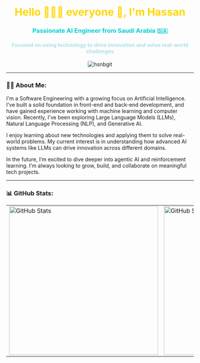 <h1 align="center" style="color: #FFD700;">Hello 🙋🏾‍♂️ everyone 👋, I'm Hassan</h1>
<h3 align="center" style="color: #00CED1;">Passionate AI Engineer from Saudi Arabia 🇸🇦</h3>
<h4 align="center" style="color: #B0E0E6;">Focused on using technology to drive innovation and solve real-world challenges</h4>

<p align="center">
  <img src="https://komarev.com/ghpvc/?username=hsnbgit&label=Profile%20views&color=0e75b6&style=flat" alt="hsnbgit" />
</p>

---

### 👨‍💻 About Me:

I'm a Software Engineering with a growing focus on Artificial Intelligence. I’ve built a solid foundation in front-end and back-end development, and have gained experience working with machine learning and computer vision. Recently, I’ve been exploring Large Language Models (LLMs), Natural Language Processing (NLP), and Generative AI.

I enjoy learning about new technologies and applying them to solve real-world problems. My current interest is in understanding how advanced AI systems like LLMs can drive innovation across different domains.

In the future, I’m excited to dive deeper into agentic AI and reinforcement learning. I’m always looking to grow, build, and collaborate on meaningful tech projects.


---

<h3 align="left">📊 GitHub Stats:</h3>
<div align="center">
  <table>
    <tr>
      <td>
        <img src="https://github-readme-stats.vercel.app/api?username=hsnbgit&show_icons=true&theme=radical&count_private=true" alt="GitHub Stats" width="400" />
      </td>
      <td>
        <img src="https://github-readme-streak-stats.herokuapp.com/?user=hsnbgit&theme=radical" alt="GitHub Streak Stats" width="400" />
      </td>
      <td>
        <img src="https://github-readme-stats.vercel.app/api/top-langs/?username=HsnBGit&layout=compact&theme=radical" alt="Top Languages" width="350" />
      </td>
    </tr>
  </table>
</div>

